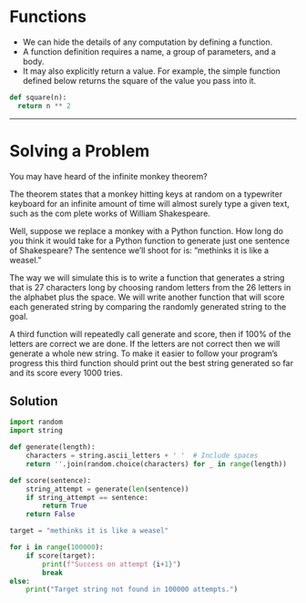# Functions
- We can hide the details of any computation by defining a function.
- A function definition requires a name, a group of parameters, and a body.
- It may also explicitly return a value. For example, the simple function defined below returns the square of the value you pass into it.

``` python
def square(n):
  return n ** 2
```
<hr/>

# Solving a Problem
You may have heard of the infinite monkey theorem? 

The theorem states that a monkey hitting keys at random on a typewriter keyboard for an infinite amount of time will almost surely type a given text, such as the com
plete works of William Shakespeare. 

Well, suppose we replace a monkey with a Python function. How long do you think it would take for a Python function to generate just one sentence
of Shakespeare? The sentence we’ll shoot for is: “methinks it is like a weasel.”

The way we will simulate this is to write a function that generates a string that is 27 characters long by choosing random letters from the 26 letters in the alphabet plus the space. We will write
another function that will score each generated string by comparing the randomly generated
string to the goal.

A third function will repeatedly call generate and score, then if 100% of the letters are correct we are done. If the letters are not correct then we will generate a whole new string. To make
it easier to follow your program’s progress this third function should print out the best string generated so far and its score every 1000 tries.

## Solution
``` python
import random
import string

def generate(length):
    characters = string.ascii_letters + ' '  # Include spaces
    return ''.join(random.choice(characters) for _ in range(length))

def score(sentence):
    string_attempt = generate(len(sentence))
    if string_attempt == sentence:
        return True
    return False

target = "methinks it is like a weasel"

for i in range(100000):
    if score(target):
        print(f"Success on attempt {i+1}")
        break
else:
    print("Target string not found in 100000 attempts.")
```

